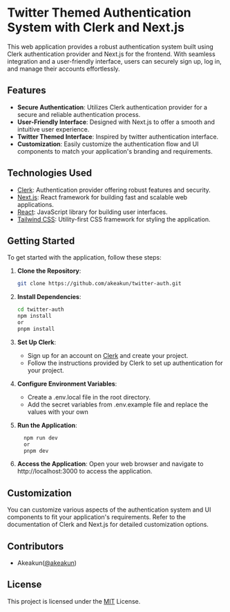 # Twitter Themed Authentication System with Clerk and Next.js

This web application provides a robust authentication system built using Clerk authentication provider and Next.js for the frontend. With seamless integration and a user-friendly interface, users can securely sign up, log in, and manage their accounts effortlessly.

## Features

- **Secure Authentication**: Utilizes Clerk authentication provider for a secure and reliable authentication process.
- **User-Friendly Interface**: Designed with Next.js to offer a smooth and intuitive user experience.
- **Twitter Themed Interface**: Inspired by twitter authentication interface.
- **Customization**: Easily customize the authentication flow and UI components to match your application's branding and requirements.

## Technologies Used

- [Clerk](https://clerk.dev/): Authentication provider offering robust features and security.
- [Next.js](https://nextjs.org/): React framework for building fast and scalable web applications.
- [React](https://reactjs.org/): JavaScript library for building user interfaces.
- [Tailwind CSS](https://tailwindcss.com/): Utility-first CSS framework for styling the application.

## Getting Started

To get started with the application, follow these steps:

1. **Clone the Repository**: 
   ```bash
   git clone https://github.com/akeakun/twitter-auth.git

2. **Install Dependencies**: 
   ```bash
   cd twitter-auth
   npm install 
   or
   pnpm install

3. **Set Up Clerk**: 
   - Sign up for an account on [Clerk](https://clerk.dev/) and create your project.
   - Follow the instructions provided by Clerk to set up authentication for your project.

4. **Configure Environment Variables**:
   - Create a .env.local file in the root directory.
   - Add the secret variables from .env.example file and replace the values with your own

5. **Run the Application**:
    ```bash
      npm run dev
      or
      pnpm dev

6. **Access the Application**:
   Open your web browser and navigate to http://localhost:3000 to access the application.


## Customization

You can customize various aspects of the authentication system and UI components to fit your application's requirements. Refer to the documentation of Clerk and Next.js for detailed customization options.

## Contributors

 - Akeakun([@akeakun](https://github.com/akeakun))

## License

This project is licensed under the [MIT](https://opensource.org/license/mit/) License.
